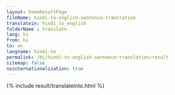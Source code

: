 ```yaml
---
layout: homeResultPage
fileName: hindi-to-english-sentence-translation
translatein: hindi_to_english
folderName : translate
lang: hi
from: hi
to: en
langname: hindi-to
permalink: /hi/hindi-to-english-sentence-translation/result
sitemap: false
nointernationalization: true
---
```

{% include result/translateinto.html %}

<script src="/js/result/translation.js" data-foldername="{{page.folderName}}" data-lang="{{page.lang}}"></script>
